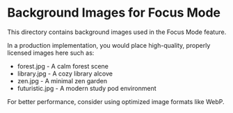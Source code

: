 
# Background Images for Focus Mode

This directory contains background images used in the Focus Mode feature.

In a production implementation, you would place high-quality, properly licensed images here such as:
- forest.jpg - A calm forest scene
- library.jpg - A cozy library alcove
- zen.jpg - A minimal zen garden
- futuristic.jpg - A modern study pod environment

For better performance, consider using optimized image formats like WebP.
